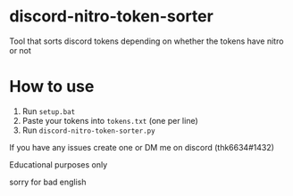 # discord-nitro-token-sorter
Tool that sorts discord tokens depending on whether the tokens have nitro or not

# How to use
1. Run ```setup.bat```
2. Paste your tokens into ```tokens.txt``` (one per line)
3. Run ```discord-nitro-token-sorter.py```

If you have any issues create one or DM me on discord (thk6634#1432)

Educational purposes only

sorry for bad english
